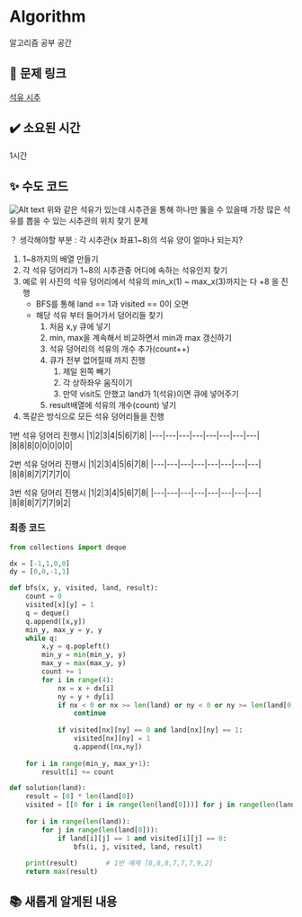 # Algorithm
알고리즘 공부 공간


<!-- PR은 최대한 다른 사람이 알아보기 쉽도록 자세히 써주세요. 특히 수도 코드 부분은 더더욱요...!!-->

## 🔗 문제 링크
<!-- 해결한 문제의 링크를 올려주세요. -->
[석유 시추](https://school.programmers.co.kr/learn/courses/30/lessons/250136)

## ✔️ 소요된 시간
<!-- 문제를 해결하는데 소요된 시간을 적어주세요. -->
1시간

## ✨ 수도 코드
<!-- 내가 작성한 코드를 모르는 사람이 봐도 이해할 수 있도록 글로 쉽게 풀어서 설명해주세요. -->
<!-- 알고리즘에 대한 지식이 전혀 없는 사람이 봐도 이해할 수 있도록 작성해주세요. 시각자료를 이용하면 더 좋습니다. -->
![Alt text](image.png)
위와 같은 석유가 있는데 시추관을 통해 하나만 뚫을 수 있을때 가장 많은 석유를 뽑을 수 있는 시추관의 위치 찾기 문제

？ 생각해야할 부분 : 각 시추관(x 좌표1~8)의 석유 양이 얼마나 되는지?

1. 1~8까지의 배열 만들기
2. 각 석유 덩어리가 1~8의 시추관중 어디에 속하는 석유인지 찾기
3. 예로 위 사진의 석유 덩어리에서 석유의 min_x(1) ~ max_x(3)까지는 다 +8 을 진행
    - BFS를 통해 land == 1과 visited == 0이 오면
    - 해당 석유 부터 들어가서 덩어리들 찾기
        1. 처음 x,y 큐에 넣기
        2. min, max을 계속해서 비교하면서 min과 max 갱신하기
        3. 석유 덩어리의 석유의 개수 추가(count++)
        4. 큐가 전부 없어질때 까지 진행
            1. 제일 왼쪽 빼기
            2. 각 상하좌우 움직이기
            3. 만약 visit도 안했고 land가 1(석유)이면 큐에 넣어주기
        5. result배열에 석유의 개수(count) 넣기
4. 똑같은 방식으로 모든 석유 덩어리들을 진행

1번 석유 덩어리 진행시
|1|2|3|4|5|6|7|8|
|---|---|---|---|---|---|---|---|
|8|8|8|0|0|0|0|0|

2번 석유 덩어리 진행시
|1|2|3|4|5|6|7|8|
|---|---|---|---|---|---|---|---|
|8|8|8|7|7|7|7|0|

3번 석유 덩어리 진행시
|1|2|3|4|5|6|7|8|
|---|---|---|---|---|---|---|---|
|8|8|8|7|7|7|9|2|

### 최종 코드
```python
from collections import deque

dx = [-1,1,0,0]
dy = [0,0,-1,1]

def bfs(x, y, visited, land, result):
    count = 0
    visited[x][y] = 1
    q = deque()
    q.append([x,y])
    min_y, max_y = y, y
    while q:
        x,y = q.popleft()
        min_y = min(min_y, y)
        max_y = max(max_y, y)
        count += 1
        for i in range(4):
            nx = x + dx[i]
            ny = y + dy[i]
            if nx < 0 or nx >= len(land) or ny < 0 or ny >= len(land[0]):
                continue
                
            if visited[nx][ny] == 0 and land[nx][ny] == 1:
                visited[nx][ny] = 1
                q.append([nx,ny])
                
    for i in range(min_y, max_y+1):
        result[i] += count

def solution(land):
    result = [0] * len(land[0])
    visited = [[0 for i in range(len(land[0]))] for j in range(len(land))]
    
    for i in range(len(land)):
        for j in range(len(land[0])):
            if land[i][j] == 1 and visited[i][j] == 0:
                bfs(i, j, visited, land, result)
                
    print(result)       # 1번 예제 [8,8,8,7,7,7,9,2]
    return max(result)
```

## 📚 새롭게 알게된 내용
<!-- 새롭게 알게된 내용이 있다면 작성 해주시고 출처를 남겨주세요. -->
